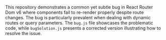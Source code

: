 This repository demonstrates a common yet subtle bug in React Router Dom v6 where components fail to re-render properly despite route changes. The bug is particularly prevalent when dealing with dynamic routes or query parameters. The `bug.js` file showcases the problematic code, while `bugSolution.js` presents a corrected version illustrating how to resolve the issue.